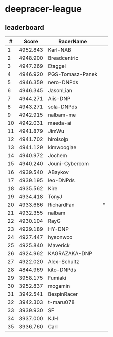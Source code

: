 # deepracer-league

## leaderboard

<!-- leaderboard -->
| # | Score | RacerName |   |
| - | ----- | --------- | - |
| 1 | 4952.843 | Karl-NAB | |
| 2 | 4948.900 | Breadcentric | |
| 3 | 4947.269 | Etaggel | |
| 4 | 4946.920 | PGS-Tomasz-Panek | |
| 5 | 4946.359 | nero-DNPds | |
| 6 | 4946.345 | JasonLian | |
| 7 | 4944.271 | Aiis-DNP | |
| 8 | 4943.271 | sola-DNPds | |
| 9 | 4942.915 | nalbam-me | |
| 10 | 4942.031 | maeda-ai | |
| 11 | 4941.879 | JimWu | |
| 12 | 4941.702 | hiroisojp | |
| 13 | 4941.129 | kimwooglae | |
| 14 | 4940.972 | Jochem | |
| 15 | 4940.240 | Jouni-Cybercom | |
| 16 | 4939.540 | ABaykov | |
| 17 | 4939.195 | leo-DNPds | |
| 18 | 4935.562 | Kire | |
| 19 | 4934.418 | TonyJ | |
| 20 | 4933.686 | RichardFan | * |
| 21 | 4932.355 | nalbam | |
| 22 | 4930.104 | RayG | |
| 23 | 4929.189 | HY-DNP | |
| 24 | 4927.447 | hyeonwoo | |
| 25 | 4925.840 | Maverick | |
| 26 | 4924.962 | KAGRAZAKA-DNP | |
| 27 | 4922.020 | Alex-Schultz | |
| 28 | 4844.969 | kito-DNPds | |
| 29 | 3958.175 | Fumiaki | |
| 30 | 3952.837 | mogamin | |
| 31 | 3942.541 | BespinRacer | |
| 32 | 3942.303 | t-maru078 | |
| 33 | 3939.930 | SF | |
| 34 | 3937.000 | KJH | |
| 35 | 3936.760 | Carl | |

